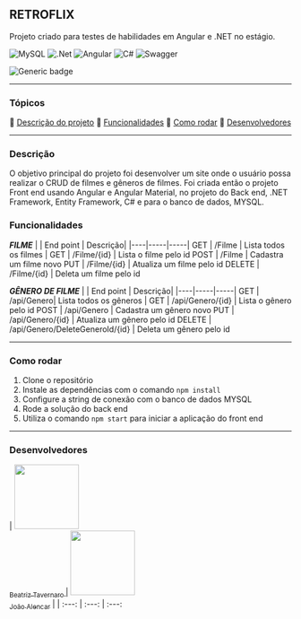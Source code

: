 ## RETROFLIX
Projeto criado para testes de habilidades em Angular e .NET no estágio.

![MySQL](https://img.shields.io/badge/mysql-%2300f.svg?style=for-the-badge&logo=mysql&logoColor=white) ![.Net](https://img.shields.io/badge/.NET-5C2D91?style=for-the-badge&logo=.net&logoColor=white) ![Angular](https://img.shields.io/badge/angular-%23DD0031.svg?style=for-the-badge&logo=angular&logoColor=white) ![C#](https://img.shields.io/badge/c%23-%23239120.svg?style=for-the-badge&logo=csharp&logoColor=white) ![Swagger](https://img.shields.io/badge/-Swagger-%23Clojure?style=for-the-badge&logo=swagger&logoColor=white)

![Generic badge](https://img.shields.io/badge/STATUS-COMPLETO-<COLOR>.svg)
___
### Tópicos
:small_blue_diamond: [Descrição do projeto](#descrição)
:small_blue_diamond: [Funcionalidades](#funcionalidades)
:small_blue_diamond: [Como rodar](#como-rodar)
:small_blue_diamond: [Desenvolvedores](#desenvolvedores)
___
### Descrição
O objetivo principal do projeto foi desenvolver um site onde o usuário possa realizar o CRUD de filmes e gêneros de filmes. Foi criada então o projeto Front end usando Angular e Angular Material, no projeto do Back end, .NET Framework, Entity Framework, C# e para o banco de dados, MYSQL.

### Funcionalidades
***FILME***
| | End point | Descrição|
|----|-----|-----|
GET | /Filme | Lista todos os filmes |
GET | /Filme/{id} | Lista o filme pelo id
POST | /Filme | Cadastra um filme novo
PUT | /Filme/{id} | Atualiza um filme pelo id
DELETE | /Filme/{id} | Deleta um filme pelo id

***GÊNERO DE FILME***
| | End point | Descrição|
|----|-----|-----|
GET | /api/Genero| Lista todos os gêneros |
GET | /api/Genero/{id} | Lista o gênero pelo id
POST | /api/Genero | Cadastra um gênero novo
PUT | /api/Genero/{id} | Atualiza um gênero pelo id
DELETE | /api/Genero/DeleteGeneroId/{id} | Deleta um gênero pelo id

___

### Como rodar

 1. Clone o repositório
 2. Instale as dependências com o comando `npm install`
 3. Configure a string de conexão com o banco de dados MYSQL
 4. Rode a solução do back end
 5. Utiliza o comando `npm start` para iniciar a aplicação do front end

___
### Desenvolvedores
| [<img src="https://avatars.githubusercontent.com/u/94928593?v=4" width=115><br><sub>Beatriz Tavernaro </sub>](https://github.com/Diana-ops) |  [<img src="https://avatars.githubusercontent.com/u/131900862?v=4" width=115><br><sub>João Alencar</sub>](https://github.com/Diana-ops) | 
| :---: | :---: | :---:
